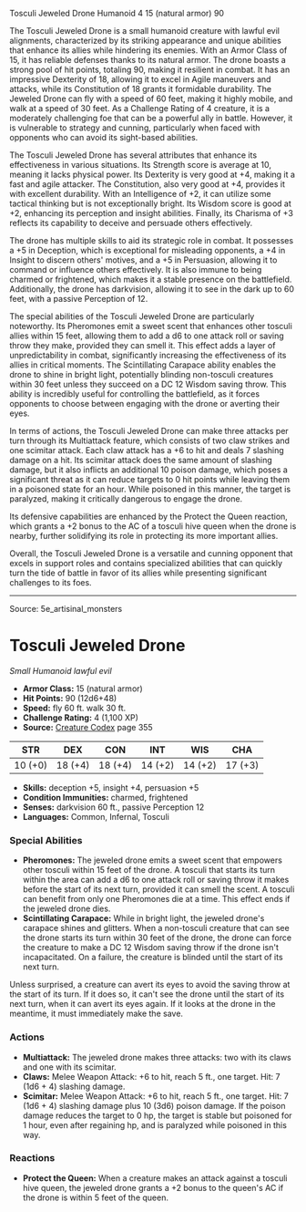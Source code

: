 <MonsterName/>Tosculi Jeweled Drone</MonsterName>
<CreatureType/>Humanoid</CreatureType>
<CR/>4</CR>
<AC/>15 (natural armor)</AC>
<HP/>90</HP>
<summary>The Tosculi Jeweled Drone is a small humanoid creature with lawful evil alignments, characterized by its striking appearance and unique abilities that enhance its allies while hindering its enemies. With an Armor Class of 15, it has reliable defenses thanks to its natural armor. The drone boasts a strong pool of hit points, totaling 90, making it resilient in combat. It has an impressive Dexterity of 18, allowing it to excel in Agile maneuvers and attacks, while its Constitution of 18 grants it formidable durability. The Jeweled Drone can fly with a speed of 60 feet, making it highly mobile, and walk at a speed of 30 feet. As a Challenge Rating of 4 creature, it is a moderately challenging foe that can be a powerful ally in battle. However, it is vulnerable to strategy and cunning, particularly when faced with opponents who can avoid its sight-based abilities.</summary>

<detail>

The Tosculi Jeweled Drone has several attributes that enhance its effectiveness in various situations. Its Strength score is average at 10, meaning it lacks physical power. Its Dexterity is very good at +4, making it a fast and agile attacker. The Constitution, also very good at +4, provides it with excellent durability. With an Intelligence of +2, it can utilize some tactical thinking but is not exceptionally bright. Its Wisdom score is good at +2, enhancing its perception and insight abilities. Finally, its Charisma of +3 reflects its capability to deceive and persuade others effectively.

The drone has multiple skills to aid its strategic role in combat. It possesses a +5 in Deception, which is exceptional for misleading opponents, a +4 in Insight to discern others' motives, and a +5 in Persuasion, allowing it to command or influence others effectively. It is also immune to being charmed or frightened, which makes it a stable presence on the battlefield. Additionally, the drone has darkvision, allowing it to see in the dark up to 60 feet, with a passive Perception of 12.

The special abilities of the Tosculi Jeweled Drone are particularly noteworthy. Its Pheromones emit a sweet scent that enhances other tosculi allies within 15 feet, allowing them to add a d6 to one attack roll or saving throw they make, provided they can smell it. This effect adds a layer of unpredictability in combat, significantly increasing the effectiveness of its allies in critical moments. The Scintillating Carapace ability enables the drone to shine in bright light, potentially blinding non-tosculi creatures within 30 feet unless they succeed on a DC 12 Wisdom saving throw. This ability is incredibly useful for controlling the battlefield, as it forces opponents to choose between engaging with the drone or averting their eyes.

In terms of actions, the Tosculi Jeweled Drone can make three attacks per turn through its Multiattack feature, which consists of two claw strikes and one scimitar attack. Each claw attack has a +6 to hit and deals 7 slashing damage on a hit. Its scimitar attack does the same amount of slashing damage, but it also inflicts an additional 10 poison damage, which poses a significant threat as it can reduce targets to 0 hit points while leaving them in a poisoned state for an hour. While poisoned in this manner, the target is paralyzed, making it critically dangerous to engage the drone.

Its defensive capabilities are enhanced by the Protect the Queen reaction, which grants a +2 bonus to the AC of a tosculi hive queen when the drone is nearby, further solidifying its role in protecting its more important allies.

Overall, the Tosculi Jeweled Drone is a versatile and cunning opponent that excels in support roles and contains specialized abilities that can quickly turn the tide of battle in favor of its allies while presenting significant challenges to its foes.</detail>



---

Source: 5e_artisinal_monsters

# Tosculi Jeweled Drone

*Small* *Humanoid* *lawful evil*

- **Armor Class:** 15 (natural armor)
- **Hit Points:** 90 (12d6+48)
- **Speed:** fly 60 ft. walk 30 ft.
- **Challenge Rating:** 4 (1,100 XP)
- **Source:** [Creature Codex](https://koboldpress.com/kpstore/product/creature-codex-for-5th-edition-dnd) page 355

| STR | DEX | CON | INT | WIS | CHA |
| --- | --- | --- | --- | --- | --- |
| 10 (+0) | 18 (+4) | 18 (+4) | 14 (+2) | 14 (+2) | 17 (+3) |

- **Skills:** deception +5, insight +4, persuasion +5
- **Condition Immunities:** charmed, frightened
- **Senses:** darkvision 60 ft., passive Perception 12
- **Languages:** Common, Infernal, Tosculi

### Special Abilities

- **Pheromones:** The jeweled drone emits a sweet scent that empowers other tosculi within 15 feet of the drone. A tosculi that starts its turn within the area can add a d6 to one attack roll or saving throw it makes before the start of its next turn, provided it can smell the scent. A tosculi can benefit from only one Pheromones die at a time. This effect ends if the jeweled drone dies.
- **Scintillating Carapace:** While in bright light, the jeweled drone's carapace shines and glitters. When a non-tosculi creature that can see the drone starts its turn within 30 feet of the drone, the drone can force the creature to make a DC 12 Wisdom saving throw if the drone isn't incapacitated. On a failure, the creature is blinded until the start of its next turn.

Unless surprised, a creature can avert its eyes to avoid the saving throw at the start of its turn. If it does so, it can't see the drone until the start of its next turn, when it can avert its eyes again. If it looks at the drone in the meantime, it must immediately make the save.

### Actions

- **Multiattack:** The jeweled drone makes three attacks: two with its claws and one with its scimitar.
- **Claws:** Melee Weapon Attack: +6 to hit, reach 5 ft., one target. Hit: 7 (1d6 + 4) slashing damage.
- **Scimitar:** Melee Weapon Attack: +6 to hit, reach 5 ft., one target. Hit: 7 (1d6 + 4) slashing damage plus 10 (3d6) poison damage. If the poison damage reduces the target to 0 hp, the target is stable but poisoned for 1 hour, even after regaining hp, and is paralyzed while poisoned in this way.

### Reactions

- **Protect the Queen:** When a creature makes an attack against a tosculi hive queen, the jeweled drone grants a +2 bonus to the queen's AC if the drone is within 5 feet of the queen.




